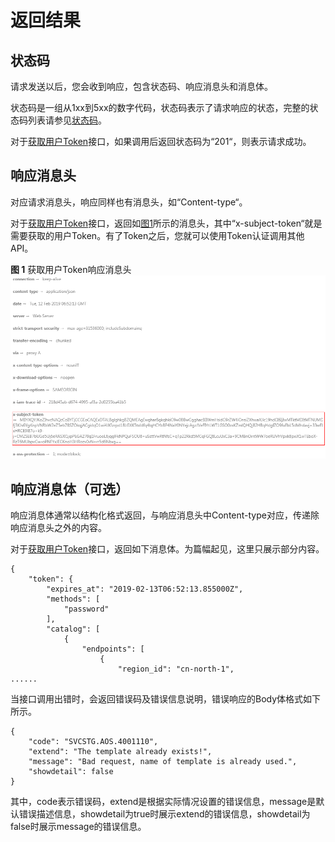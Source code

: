# 返回结果<a name="aos_02_0006"></a>

## 状态码<a name="section968114282311"></a>

请求发送以后，您会收到响应，包含状态码、响应消息头和消息体。

状态码是一组从1xx到5xx的数字代码，状态码表示了请求响应的状态，完整的状态码列表请参见[状态码](状态码.md)。

对于[获取用户Token](https://support.huaweicloud.com/api-iam/zh-cn_topic_0057845583.html)接口，如果调用后返回状态码为“201“，则表示请求成功。

## 响应消息头<a name="section7804143005810"></a>

对应请求消息头，响应同样也有消息头，如“Content-type“。

对于[获取用户Token](https://support.huaweicloud.com/api-iam/zh-cn_topic_0057845583.html)接口，返回如[图1](#fig4865141011511)所示的消息头，其中“x-subject-token“就是需要获取的用户Token。有了Token之后，您就可以使用Token认证调用其他API。

**图 1**  获取用户Token响应消息头<a name="fig4865141011511"></a>  
![](figures/获取用户Token响应消息头.png "获取用户Token响应消息头")

## 响应消息体（可选）<a name="section034615592583"></a>

响应消息体通常以结构化格式返回，与响应消息头中Content-type对应，传递除响应消息头之外的内容。

对于[获取用户Token](https://support.huaweicloud.com/api-iam/zh-cn_topic_0057845583.html)接口，返回如下消息体。为篇幅起见，这里只展示部分内容。

```
{
    "token": {
        "expires_at": "2019-02-13T06:52:13.855000Z",
        "methods": [
            "password"
        ],
        "catalog": [
            {
                "endpoints": [
                    {
                        "region_id": "cn-north-1",
......
```

当接口调用出错时，会返回错误码及错误信息说明，错误响应的Body体格式如下所示。

```
{
    "code": "SVCSTG.AOS.4001110",
    "extend": "The template already exists!",
    "message": "Bad request, name of template is already used.",
    "showdetail": false
}
```

其中，code表示错误码，extend是根据实际情况设置的错误信息，message是默认错误描述信息，showdetail为true时展示extend的错误信息，showdetail为false时展示message的错误信息。


